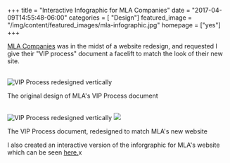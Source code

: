+++
title = "Interactive Infographic for MLA Companies"
date = "2017-04-09T14:55:48-06:00"
categories = [ "Design"]
featured_image = "/img/content/featured_images/mla-infographic.jpg"
homepage = ["yes"]
+++

<a href="http://www.mlacompanies.com/">MLA Companies</a> was in the midst of a website redesign, and requested I give their "VIP process" document a facelift to match the look of their new site.

<!--more-->

<br />

<img src="/img/content/mla/OverviewofMLA1.jpg" alt="VIP Process redesigned vertically" />

<p class="post-media-description">The original design of MLA's VIP Process document</p>

<br />

<img src="/img/content/mla/vip-process-062216-1.jpg" alt="VIP Process redesigned vertically" />

<img src="/img/content/mla/vip-process-062216-2.jpg" />

<p class="post-media-description">The VIP Process document, redesigned to match MLA's new website</p>

I also created an interactive version of the inforgraphic for MLA's website which can be seen <a href="http://mla.brianliston.com/infographic/">here.</a>x